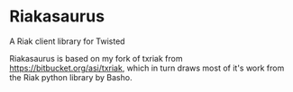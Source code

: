 Riakasaurus
===========

A Riak client library for Twisted

Riakasaurus is based on my fork of txriak from https://bitbucket.org/asi/txriak, which in turn draws most of it's work from the Riak python library by Basho. 


